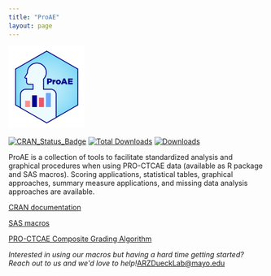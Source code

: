 ```yaml
---
title: "ProAE"
layout: page
---
```


<img width="150" alt="ProAE" src="/assets/images/ProAE_no_background.png">

<!-- badges: start -->
[![CRAN_Status_Badge](http://www.r-pkg.org/badges/version/ProAE)](https://CRAN.R-project.org/package=ProAE)
[![Total Downloads](http://cranlogs.r-pkg.org/badges/grand-total/ProAE)](https://CRAN.R-project.org/package=ProAE)
[![Downloads](http://cranlogs.r-pkg.org/badges/ProAE)](https://CRAN.R-project.org/package=ProAE)
<!-- badges: end -->

ProAE is a collection of tools to facilitate standardized analysis and graphical procedures when using PRO-CTCAE data (available as R package and SAS macros). Scoring applications, statistical tables, graphical approaches, summary measure applications, and missing data analysis approaches are available.

[CRAN documentation](https://CRAN.R-project.org/package=ProAE)

[SAS macros](https://github.com/DueckLab/ProAE-SAS)

[PRO-CTCAE Composite Grading Algorithm](https://pubmed.ncbi.nlm.nih.gov/33258687/)

_Interested in using our macros but having a hard time getting started? Reach out to us and we'd love to help!_[ARZDueckLab@mayo.edu](mailto:ARZDueckLab@mayo.edu)


  
